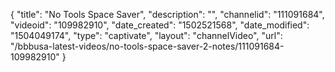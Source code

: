 {
    "title": "No Tools Space Saver",
    "description": "",
    "channelid": "111091684",
    "videoid": "109982910",
    "date_created": "1502521568",
    "date_modified": "1504049174",
    "type": "captivate",
    "layout": "channelVideo",
    "url": "\/bbbusa-latest-videos\/no-tools-space-saver-2-notes\/111091684-109982910"
}